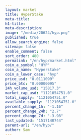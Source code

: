 ```yaml
---
layout: market
title: HyperStake
meta-title: 
h1-title: 
meta-description: 
image: "/media/20624/hyp.png"
published: true
allow_search_engine: false
sitemap: false
enable_comment: false
sort_order: 480
permalink: "/en/hyp/market.html"
coin_a_symbol: "HYP"
coin_a_name: "Hyperstake"
coin_a_lower_case: "hyp"
price_usd: "0.0111099"
price_btc: "0.00000095"
24h_volume_usd: "15817.3"
market_cap_usd: "1121054751.0"
total_supply: "1121054751.0"
available_supply: "1121054751.0"
percent_change_1h: "-1.16"
percent_change_24h: "2.7"
percent_change_7d: "-3.98"
last_updated: "1517140744"
parent-url: "/en/hyp/"
author: Sam
---
```


